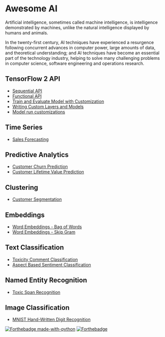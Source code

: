 # Awesome AI

Artificial intelligence, sometimes called machine intelligence, is intelligence demonstrated by machines, unlike the natural intelligence displayed by humans and animals.

In the twenty-first century, AI techniques have experienced a resurgence following concurrent advances in computer power, large amounts of data, and theoretical understanding; and AI techniques have become an essential part of the technology industry, helping to solve many challenging problems in computer science, software engineering and operations research.

## TensorFlow 2 API

- [Sequential API](tensorflow2-api/sequential-model-api.ipynb)
- [Functional API](tensorflow2-api/functional-model-api.ipynb)
- [Train and Evaluate Model with Customization](tensorflow2-api/train-and-evaluate-model.ipynb)
- [Writing Custom Layers and Models](tensorflow2-api/writing-new-layers-and-models-via-subclassing.ipynb)
- [Model run customizations](tensorflow2-api/model-run-customization.ipynb)

## Time Series

- [Sales Forecasting](time-series/)

## Predictive Analytics

- [Customer Churn Prediction](predictive-analytics/)
- [Customer Lifetime Value Prediction](predictive-analytics/)

## Clustering

- [Customer Segmentation](clustering/)

## Embeddings

- [Word Embeddings - Bag of Words](embeddings/)
- [Word Embeddings - Skip Gram](embeddings/)

## Text Classification

- [Toxicity Comment Classification](text-classification/)
- [Aspect Based Sentiment Classification](text-classification/)

## Named Entity Recognition

- [Toxic Span Recognition](named-entity-recognition/)

## Image Classification

- [MNIST Hand-Written Digit Recognition](image-classification/)

[![Forthebadge made-with-python](http://ForTheBadge.com/images/badges/made-with-python.svg)](https://www.python.org/)
[![Forthebadge](https://forthebadge.com/images/badges/built-with-love.svg)](https://forthebadge.com)
